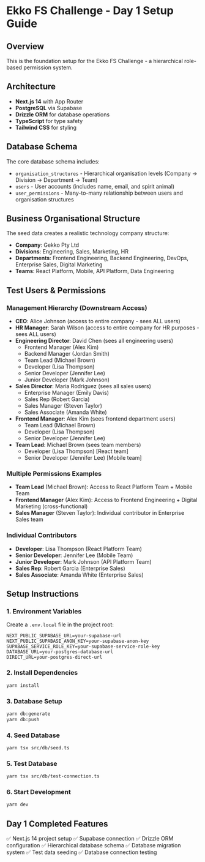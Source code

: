 # Ekko FS Challenge - Day 1 Setup Guide

## Overview
This is the foundation setup for the Ekko FS Challenge - a hierarchical role-based permission system.

## Architecture
- **Next.js 14** with App Router
- **PostgreSQL** via Supabase
- **Drizzle ORM** for database operations
- **TypeScript** for type safety
- **Tailwind CSS** for styling

## Database Schema
The core database schema includes:
- `organisation_structures` - Hierarchical organisation levels (Company → Division → Department → Team)
- `users` - User accounts (includes name, email, and spirit animal)
- `user_permissions` - Many-to-many relationship between users and organisation structures

## Business Organisational Structure
The seed data creates a realistic technology company structure:
- **Company**: Gekko Pty Ltd
- **Divisions**: Engineering, Sales, Marketing, HR
- **Departments**: Frontend Engineering, Backend Engineering, DevOps, Enterprise Sales, Digital Marketing
- **Teams**: React Platform, Mobile, API Platform, Data Engineering

## Test Users & Permissions

### Management Hierarchy (Downstream Access)
- **CEO**: Alice Johnson (access to entire company - sees ALL users)
- **HR Manager**: Sarah Wilson (access to entire company for HR purposes - sees ALL users)
- **Engineering Director**: David Chen (sees all engineering users)
  - Frontend Manager (Alex Kim)
  - Backend Manager (Jordan Smith)
  - Team Lead (Michael Brown)
  - Developer (Lisa Thompson)
  - Senior Developer (Jennifer Lee)
  - Junior Developer (Mark Johnson)
- **Sales Director**: Maria Rodriguez (sees all sales users)
  - Enterprise Manager (Emily Davis)
  - Sales Rep (Robert Garcia)
  - Sales Manager (Steven Taylor)
  - Sales Associate (Amanda White)
- **Frontend Manager**: Alex Kim (sees frontend department users)
  - Team Lead (Michael Brown)
  - Developer (Lisa Thompson)
  - Senior Developer (Jennifer Lee)
- **Team Lead**: Michael Brown (sees team members)
  - Developer (Lisa Thompson) [React team]
  - Senior Developer (Jennifer Lee) [Mobile team]

### Multiple Permissions Examples
- **Team Lead** (Michael Brown): Access to React Platform Team + Mobile Team
- **Frontend Manager** (Alex Kim): Access to Frontend Engineering + Digital Marketing (cross-functional)
- **Sales Manager** (Steven Taylor): Individual contributor in Enterprise Sales team

### Individual Contributors
- **Developer**: Lisa Thompson (React Platform Team)
- **Senior Developer**: Jennifer Lee (Mobile Team)
- **Junior Developer**: Mark Johnson (API Platform Team)
- **Sales Rep**: Robert Garcia (Enterprise Sales)
- **Sales Associate**: Amanda White (Enterprise Sales)

## Setup Instructions

### 1. Environment Variables
Create a `.env.local` file in the project root:

```env
NEXT_PUBLIC_SUPABASE_URL=your-supabase-url
NEXT_PUBLIC_SUPABASE_ANON_KEY=your-supabase-anon-key
SUPABASE_SERVICE_ROLE_KEY=your-supabase-service-role-key
DATABASE_URL=your-postgres-database-url
DIRECT_URL=your-postgres-direct-url
```

### 2. Install Dependencies
```bash
yarn install
```

### 3. Database Setup
```bash
yarn db:generate
yarn db:push
```

### 4. Seed Database
```bash
yarn tsx src/db/seed.ts
```

### 5. Test Database
```bash
yarn tsx src/db/test-connection.ts
```

### 6. Start Development
```bash
yarn dev
```

## Day 1 Completed Features
✅ Next.js 14 project setup
✅ Supabase connection
✅ Drizzle ORM configuration
✅ Hierarchical database schema
✅ Database migration system
✅ Test data seeding
✅ Database connection testing 